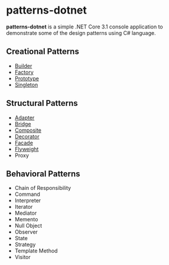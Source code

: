 # patterns-dotnet

**patterns-dotnet** is a simple .NET Core 3.1 console application to demonstrate some of the design patterns using C# language.

## Creational Patterns
- [Builder](Creational/Builder)
- [Factory](Creational/Factory)
- [Prototype](Creational/Prototype)
- [Singleton](Creational/Singleton)

## Structural Patterns
- [Adapter](Structural/Adapter)
- [Bridge](Structural/Bridge)
- [Composite](Structural/Composite)
- [Decorator](Structural/Decorator)
- [Facade](Structural/Facade)
- [Flyweight](Structural/Flyweight)
- Proxy

## Behavioral Patterns
- Chain of Responsibility
- Command
- Interpreter
- Iterator
- Mediator
- Memento
- Null Object
- Observer
- State
- Strategy
- Template Method
- Visitor
